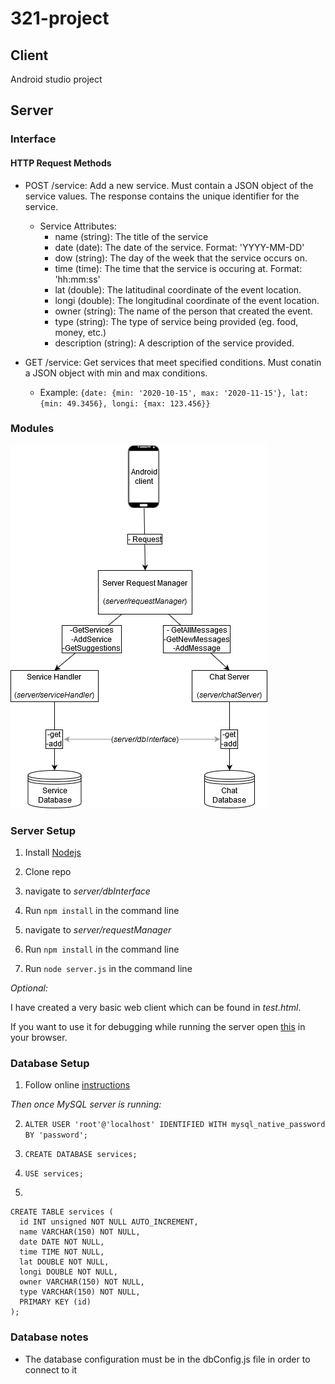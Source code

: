 # 321-project

## Client
Android studio project

## Server

### Interface

#### HTTP Request Methods
- POST /service: Add a new service. Must contain a JSON object of the service values. The response contains the unique identifier for the service.

  - Service Attributes:
      - name (string): The title of the service
      - date (date): The date of the service. Format: 'YYYY-MM-DD'
      - dow (string): The day of the week that the service occurs on.
      - time (time): The time that the service is occuring at. Format: 'hh:mm:ss'
      - lat (double): The latitudinal coordinate of the event location.
      - longi (double): The longitudinal coordinate of the event location.
      - owner (string): The name of the person that created the event.
      - type (string): The type of service being provided (eg. food, money, etc.)
      - description (string): A description of the service provided.
- GET /service: Get services that meet specified conditions. Must conatin a JSON object with min and max conditions.
    - Example: `{date: {min: '2020-10-15', max: '2020-11-15'}, lat: {min: 49.3456}, longi: {max: 123.456}}`

### Modules
![](imgs/server_modules.png?raw=true)

### Server Setup
1. Install [Nodejs](https://nodejs.org/en/download/)

2. Clone repo

3. navigate to *server/dbInterface*

4. Run `npm install` in the command line

5. navigate to *server/requestManager*

6. Run `npm install` in the command line

7. Run `node server.js` in the command line

*Optional:*

I have created a very basic web client which can be found in *test.html*. 

If you want to use it for debugging while running the server open [this](http://localhost:3000/)
in your browser.


### Database Setup

1. Follow online [instructions](https://dev.mysql.com/doc/mysql-getting-started/en/#mysql-getting-started-installing)

*Then once MySQL server is running:*

2. `ALTER USER 'root'@'localhost' IDENTIFIED WITH mysql_native_password BY 'password';`

3. `CREATE DATABASE services;`

4. `USE services;`

5. 
```
CREATE TABLE services (
  id INT unsigned NOT NULL AUTO_INCREMENT,
  name VARCHAR(150) NOT NULL,
  date DATE NOT NULL,
  time TIME NOT NULL,
  lat DOUBLE NOT NULL,
  longi DOUBLE NOT NULL,
  owner VARCHAR(150) NOT NULL,
  type VARCHAR(150) NOT NULL,
  PRIMARY KEY (id)
);
```

### Database notes

- The database configuration must be in the dbConfig.js file in order to connect to it
